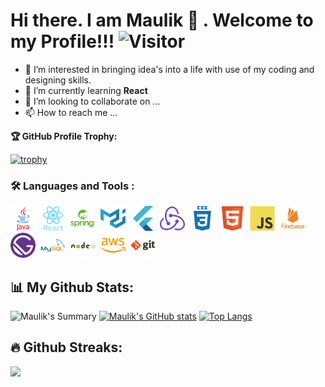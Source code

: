 # Hi there. I am Maulik 👋 . Welcome to my Profile!!!   ![Visitor](https://visitor-badge.laobi.icu/badge?page_id=maulik03.repoName)
- 👀 I’m interested in bringing idea's into a life with use of my coding and designing skills.
- 🌱 I’m currently learning **React**
- 💞️ I’m looking to collaborate on ...
- 📫 How to reach me ...

**:trophy: GitHub Profile Trophy:**

[![trophy](https://github-profile-trophy.vercel.app/?username=maulik03&theme=onedark)](https://github.com/ryo-ma/github-profile-trophy)

### :hammer_and_wrench: Languages and Tools :

<div>
  <img src="https://github.com/devicons/devicon/blob/master/icons/java/java-original-wordmark.svg" title="Java" alt="Java" width="40" height="40"/>&nbsp;
  <img src="https://github.com/devicons/devicon/blob/master/icons/react/react-original-wordmark.svg" title="React" alt="React" width="40" height="40"/>&nbsp;
  <img src="https://github.com/devicons/devicon/blob/master/icons/spring/spring-original-wordmark.svg" title="Spring" alt="Spring" width="40" height="40"/>&nbsp;
  <img src="https://github.com/devicons/devicon/blob/master/icons/materialui/materialui-original.svg" title="Material UI" alt="Material UI" width="40" height="40"/>&nbsp;
  <img src="https://github.com/devicons/devicon/blob/master/icons/flutter/flutter-original.svg" title="Flutter" alt="Flutter" width="40" height="40"/>&nbsp;
  <img src="https://github.com/devicons/devicon/blob/master/icons/redux/redux-original.svg" title="Redux" alt="Redux " width="40" height="40"/>&nbsp;
  <img src="https://github.com/devicons/devicon/blob/master/icons/css3/css3-plain-wordmark.svg"  title="CSS3" alt="CSS" width="40" height="40"/>&nbsp;
  <img src="https://github.com/devicons/devicon/blob/master/icons/html5/html5-original.svg" title="HTML5" alt="HTML" width="40" height="40"/>&nbsp;
  <img src="https://github.com/devicons/devicon/blob/master/icons/javascript/javascript-original.svg" title="JavaScript" alt="JavaScript" width="40" height="40"/>&nbsp;
  <img src="https://github.com/devicons/devicon/blob/master/icons/firebase/firebase-plain-wordmark.svg" title="Firebase" alt="Firebase" width="40" height="40"/>&nbsp;
  <img src="https://github.com/devicons/devicon/blob/master/icons/gatsby/gatsby-original.svg" title="Gatsby"  alt="Gatsby" width="40" height="40"/>&nbsp;
  <img src="https://github.com/devicons/devicon/blob/master/icons/mysql/mysql-original-wordmark.svg" title="MySQL"  alt="MySQL" width="40" height="40"/>&nbsp;
  <img src="https://github.com/devicons/devicon/blob/master/icons/nodejs/nodejs-original-wordmark.svg" title="NodeJS" alt="NodeJS" width="40" height="40"/>&nbsp;
  <img src="https://github.com/devicons/devicon/blob/master/icons/amazonwebservices/amazonwebservices-plain-wordmark.svg" title="AWS" alt="AWS" width="40" height="40"/>&nbsp;
  <img src="https://github.com/devicons/devicon/blob/master/icons/git/git-original-wordmark.svg" title="Git" **alt="Git" width="40" height="40"/>
</div>

## 📊 My Github Stats:

![Maulik's Summary](https://github-profile-summary-cards.vercel.app/api/cards/profile-details?username=maulik03&show_icons=true&count_private=true&theme=vision-friendly-dark)
[![Maulik's GitHub stats](https://github-readme-stats.vercel.app/api?username=maulik03&count_private=true&show_icons=true&layout=compact&theme=vision-friendly-dark)](https://github.com/anuraghazra/github-readme-stats)
[![Top Langs](https://github-readme-stats.vercel.app/api/top-langs/?username=maulik03&layout=compact&theme=vision-friendly-dark)](https://github.com/anuraghazra/github-readme-stats)

## 🔥 Github Streaks:
<img src="https://github-readme-streak-stats.herokuapp.com/?user=maulik03&theme=dark" width="48%" >

<!--[![Top Langs](https://github-readme-stats.vercel.app/api/top-langs/?username=maulik03&hide=javascript,html&theme=tokyonight)](https://github.com/anurghazra/github-readme-stats)-->



<!---
maulik03/maulik03 is a ✨ special ✨ repository because its `README.md` (this file) appears on your GitHub profile.
You can click the Preview link to take a look at your changes.
--->
